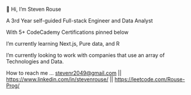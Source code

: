 👋 Hi, I’m Steven Rouse

A 3rd Year self-guided Full-stack Engineer and Data Analyst

 With 5+ CodeCademy Certifications pinned below
 
 I’m currently learning Next.js, Pure data, and R
 
 I’m currently looking to work with companies that use an array of Technologies and Data.
 
 How to reach me ... stevenr2049@gmail.com || https://www.linkedin.com/in/stevenrouse/ || https://leetcode.com/Rouse-Prog/

<!---
ROUSE-prog/ROUSE-prog is a ✨ special ✨ repository because its `README.md` (this file) appears on your GitHub profile.
You can click the Preview link to take a look at your changes.
--->
